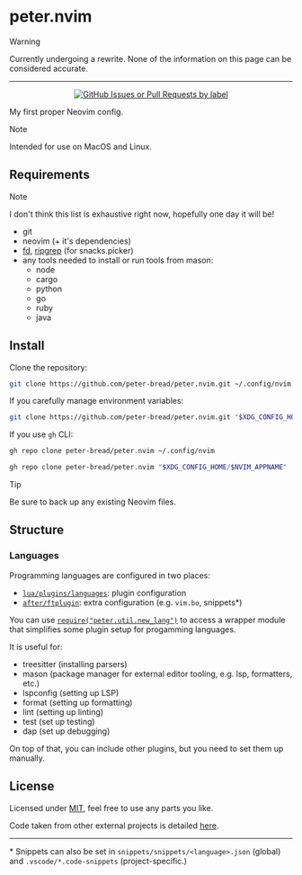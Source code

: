 # peter.nvim

> [!WARNING]
> Currently undergoing a rewrite.
> None of the information on this page can be considered accurate.

---

<!-- markdownlint-disable MD033 -->

<div align="center">
  <a href="https://github.com/peter-bread/peter.nvim/issues?q=is%3Aissue+is%3Aopen+label%3AP0">
    <img alt="GitHub Issues or Pull Requests by label"
    src="https://img.shields.io/github/issues/peter-bread/peter.nvim/P0?style=for-the-badge&label=Priorities">
  </a>
</div>

<!-- markdownlint-restore -->

My first proper Neovim config.

> [!NOTE]
> Intended for use on MacOS and Linux.

## Requirements

> [!NOTE]
> I don't think this list is exhaustive right now, hopefully one day it will be!

<!-- markdownlint-disable MD013 -->

- git
- neovim (+ it's dependencies)
- [fd](https://github.com/sharkdp/fd), [ripgrep](https://github.com/BurntSushi/ripgrep) (for snacks.picker)
- any tools needed to install or run tools from mason:
  - node
  - cargo
  - python
  - go
  - ruby
  - java

<!-- markdownlint-restore -->

## Install

Clone the repository:

```sh
git clone https://github.com/peter-bread/peter.nvim.git ~/.config/nvim
```

If you carefully manage environment variables:

```sh
git clone https://github.com/peter-bread/peter.nvim.git "$XDG_CONFIG_HOME/$NVIM_APPNAME"
```

If you use `gh` CLI:

```sh
gh repo clone peter-bread/peter.nvim ~/.config/nvim
```

```sh
gh repo clone peter-bread/peter.nvim "$XDG_CONFIG_HOME/$NVIM_APPNAME"
```

> [!TIP]
> Be sure to back up any existing Neovim files.

## Structure

### Languages

Programming languages are configured in two places:

<!-- markdownlint-disable MD013 -->

- [`lua/plugins/languages`](https://github.com/peter-bread/peter.nvim/tree/main/lua/peter/plugins/languages): plugin configuration
- [`after/ftplugin`](https://github.com/peter-bread/peter.nvim/tree/main/after/ftplugin): extra configuration (e.g. `vim.bo`, snippets\*)

You can use [`require("peter.util.new_lang")`](https://github.com/peter-bread/peter.nvim/blob/main/lua/peter/util/new_lang.lua) to access a wrapper module that simplifies
some plugin setup for progamming languages.

<!-- markdownlint-restore -->

It is useful for:

- treesitter (installing parsers)
- mason (package manager for external editor tooling, e.g. lsp, formatters, etc.)
- lspconfig (setting up LSP)
- format (setting up formatting)
- lint (setting up linting)
- test (set up testing)
- dap (set up debugging)

On top of that, you can include other plugins, but you need to set them up manually.

## License

Licensed under [MIT](./LICENSE), feel free to use any parts you like.

Code taken from other external projects is detailed [here](./THIRD_PARTY.md).

---

\* Snippets can also be set in `snippets/snippets/<language>.json` (global) and
`.vscode/*.code-snippets` (project-specific.)
